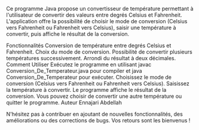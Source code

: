 
Ce programme Java propose un convertisseur de température permettant à l'utilisateur de convertir des valeurs entre degrés Celsius et Fahrenheit. L'application offre la possibilité de choisir le mode de conversion (Celsius vers Fahrenheit ou Fahrenheit vers Celsius), saisir une température à convertir, puis affiche le résultat de la conversion.

Fonctionnalités
Conversion de température entre degrés Celsius et Fahrenheit.
Choix du mode de conversion.
Possibilité de convertir plusieurs températures successivement.
Arrondi du résultat à deux décimales.
Comment Utiliser
Exécutez le programme en utilisant javac Conversion_De_Temperateur.java pour compiler et java Conversion_De_Temperateur pour exécuter.
Choisissez le mode de conversion (Celsius vers Fahrenheit ou Fahrenheit vers Celsius).
Saisissez la température à convertir.
Le programme affiche le résultat de la conversion.
Vous pouvez choisir de convertir une autre température ou quitter le programme.
Auteur
Ennajari Abdellah

N'hésitez pas à contribuer en ajoutant de nouvelles fonctionnalités, des améliorations ou des corrections de bugs. Vos retours sont les bienvenus !

